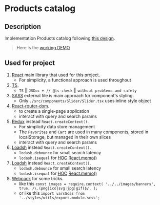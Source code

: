 # Products catalog
## Description
Implementation Products catalog following [this design](https://www.figma.com/file/uEetgWenSRxk9jgiym6Yzp/Phone-catalog-redesign?node-id=1%3A2).

> Here is the [working DEMO](https://no4kar.github.io/react_phone-catalog/)

## Used for project
1. [React](https://legacy.reactjs.org/) main library that used for this project.
    - For simplicity, a functional approach is used throughout
1. [TS](https://legacy.reactjs.org/).
    -  `TS` || `JSDoc + // @ts-check` || `without problems and safety` 
1. [SASS](https://sass-lang.com/) external file is main approach for component's styling.
    - Only `./src/components/Slider/Slider.tsx` uses inline style object
1. [React-router-dom](https://reactrouter.com/en/main).
    - to create a single-page application
    - interact with query and search params
1. [Redux](https://redux.js.org/) instead `React.createContext()`.
    - For simplicity data store management
    - The `Favorites` and `Cart` are used in many components, stored in localStorage, but managed in their own slices
    - interact with query and search params
1. [Loadsh](https://lodash.com/) instead `React.createContext()`.
    - `lodash.debounce` for small search latency
    - `lodash.isequal` for [HOC](https://legacy.reactjs.org/docs/higher-order-components.html) [React.memo()](https://react.dev/reference/react/memo)
1. [Loadsh](https://lodash.com/) instead `React.createContext()`.
    - `lodash.debounce` for small search latency
    - `lodash.isequal` for [HOC](https://legacy.reactjs.org/docs/higher-order-components.html) [React.memo()](https://react.dev/reference/react/memo)
1. [Webpack](https://webpack.js.org/) for some tricks.
    - like this `const images = require.context(
  '../../images/banners', true,
  /\.(png|ico|svg|jpg|gif)$/,
);`
    - or like this `import varsScss from '../styles/utils/export.module.scss';`
